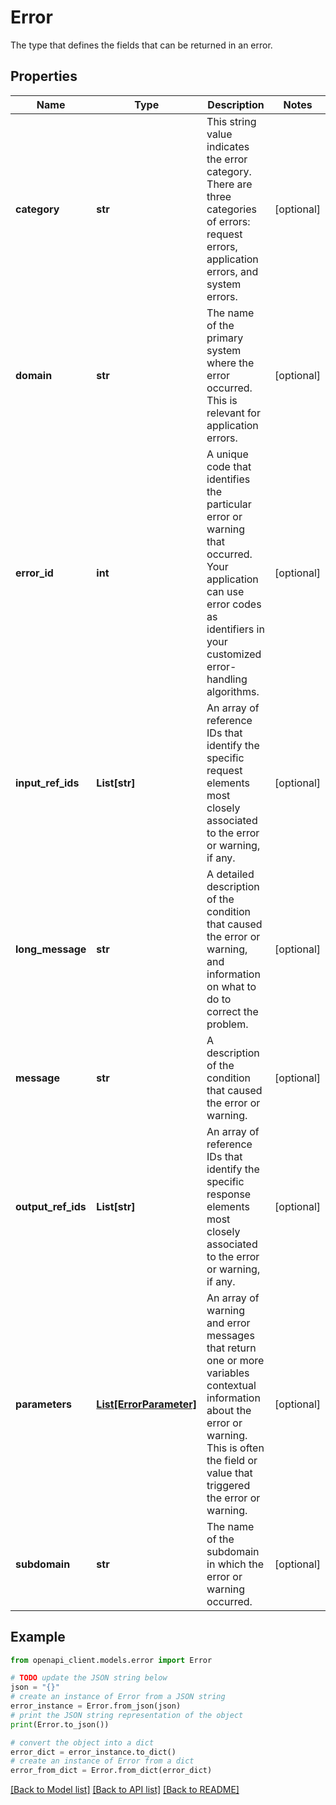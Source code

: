 # Error

The type that defines the fields that can be returned in an error.

## Properties

Name | Type | Description | Notes
------------ | ------------- | ------------- | -------------
**category** | **str** | This string value indicates the error category. There are three categories of errors: request errors, application errors, and system errors.  | [optional] 
**domain** | **str** | The name of the primary system where the error occurred. This is relevant for application errors. | [optional] 
**error_id** | **int** | A unique code that identifies the particular error or warning that occurred. Your application can use error codes as identifiers in your customized error-handling algorithms. | [optional] 
**input_ref_ids** | **List[str]** | An array of reference IDs that identify the specific request elements most closely associated to the error or warning, if any. | [optional] 
**long_message** | **str** | A detailed description of the condition that caused the error or warning, and information on what to do to correct the problem. | [optional] 
**message** | **str** | A description of the condition that caused the error or warning. | [optional] 
**output_ref_ids** | **List[str]** | An array of reference IDs that identify the specific response elements most closely associated to the error or warning, if any. | [optional] 
**parameters** | [**List[ErrorParameter]**](ErrorParameter.md) | An array of warning and error messages that return one or more variables contextual information about the error or warning. This is often the field or value that triggered the error or warning. | [optional] 
**subdomain** | **str** | The name of the subdomain in which the error or warning occurred. | [optional] 

## Example

```python
from openapi_client.models.error import Error

# TODO update the JSON string below
json = "{}"
# create an instance of Error from a JSON string
error_instance = Error.from_json(json)
# print the JSON string representation of the object
print(Error.to_json())

# convert the object into a dict
error_dict = error_instance.to_dict()
# create an instance of Error from a dict
error_from_dict = Error.from_dict(error_dict)
```
[[Back to Model list]](../README.md#documentation-for-models) [[Back to API list]](../README.md#documentation-for-api-endpoints) [[Back to README]](../README.md)


